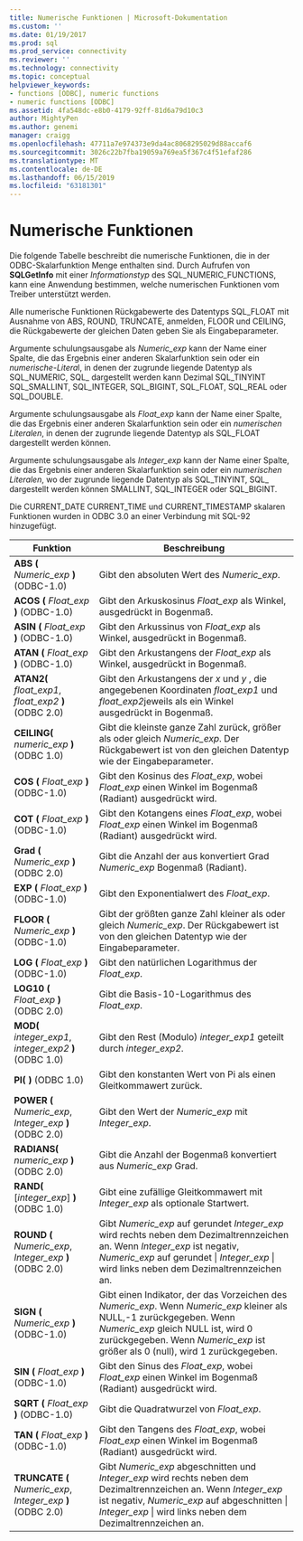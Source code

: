 ```yaml
---
title: Numerische Funktionen | Microsoft-Dokumentation
ms.custom: ''
ms.date: 01/19/2017
ms.prod: sql
ms.prod_service: connectivity
ms.reviewer: ''
ms.technology: connectivity
ms.topic: conceptual
helpviewer_keywords:
- functions [ODBC], numeric functions
- numeric functions [ODBC]
ms.assetid: 4fa548dc-e8b0-4179-92ff-81d6a79d10c3
author: MightyPen
ms.author: genemi
manager: craigg
ms.openlocfilehash: 47711a7e974373e9da4ac8068295029d88accaf6
ms.sourcegitcommit: 3026c22b7fba19059a769ea5f367c4f51efaf286
ms.translationtype: MT
ms.contentlocale: de-DE
ms.lasthandoff: 06/15/2019
ms.locfileid: "63181301"
---
```

# <a name="numeric-functions"></a>Numerische Funktionen
Die folgende Tabelle beschreibt die numerische Funktionen, die in der ODBC-Skalarfunktion Menge enthalten sind. Durch Aufrufen von **SQLGetInfo** mit einer *Informationstyp* des SQL_NUMERIC_FUNCTIONS, kann eine Anwendung bestimmen, welche numerischen Funktionen vom Treiber unterstützt werden.  
  
 Alle numerische Funktionen Rückgabewerte des Datentyps SQL_FLOAT mit Ausnahme von ABS, ROUND, TRUNCATE, anmelden, FLOOR und CEILING, die Rückgabewerte der gleichen Daten geben Sie als Eingabeparameter.  
  
 Argumente schulungsausgabe als *Numeric_exp* kann der Name einer Spalte, die das Ergebnis einer anderen Skalarfunktion sein oder ein *numerische-Litera*l, in denen der zugrunde liegende Datentyp als SQL_NUMERIC, SQL_ dargestellt werden kann Dezimal SQL_TINYINT SQL_SMALLINT, SQL_INTEGER, SQL_BIGINT, SQL_FLOAT, SQL_REAL oder SQL_DOUBLE.  
  
 Argumente schulungsausgabe als *Float_exp* kann der Name einer Spalte, die das Ergebnis einer anderen Skalarfunktion sein oder ein *numerischen Literalen*, in denen der zugrunde liegende Datentyp als SQL_FLOAT dargestellt werden können.  
  
 Argumente schulungsausgabe als *Integer_exp* kann der Name einer Spalte, die das Ergebnis einer anderen Skalarfunktion sein oder ein *numerischen Literalen*, wo der zugrunde liegende Datentyp als SQL_TINYINT, SQL_ dargestellt werden können SMALLINT, SQL_INTEGER oder SQL_BIGINT.  
  
 Die CURRENT_DATE CURRENT_TIME und CURRENT_TIMESTAMP skalaren Funktionen wurden in ODBC 3.0 an einer Verbindung mit SQL-92 hinzugefügt.  
  
|Funktion|Beschreibung|  
|--------------|-----------------|  
|**ABS (** _Numeric_exp_ **)** (ODBC-1.0)|Gibt den absoluten Wert des *Numeric_exp*.|  
|**ACOS (** _Float_exp_ **)** (ODBC-1.0)|Gibt den Arkuskosinus *Float_exp* als Winkel, ausgedrückt in Bogenmaß.|  
|**ASIN (** _Float_exp_ **)** (ODBC-1.0)|Gibt den Arkussinus von *Float_exp* als Winkel, ausgedrückt in Bogenmaß.|  
|**ATAN (** _Float_exp_ **)** (ODBC-1.0)|Gibt den Arkustangens der *Float_exp* als Winkel, ausgedrückt in Bogenmaß.|  
|**ATAN2(** _float_exp1_, _float_exp2_ **)**  (ODBC 2.0)|Gibt den Arkustangens der *x* und *y* , die angegebenen Koordinaten *float_exp1* und *float_exp2*jeweils als ein Winkel ausgedrückt in Bogenmaß.|  
|**CEILING(** _numeric_exp_ **)**  (ODBC 1.0)|Gibt die kleinste ganze Zahl zurück, größer als oder gleich *Numeric_exp*. Der Rückgabewert ist von den gleichen Datentyp wie der Eingabeparameter.|  
|**COS (** _Float_exp_ **)** (ODBC-1.0)|Gibt den Kosinus des *Float_exp*, wobei *Float_exp* einen Winkel im Bogenmaß (Radiant) ausgedrückt wird.|  
|**COT (** _Float_exp_ **)** (ODBC-1.0)|Gibt den Kotangens eines *Float_exp*, wobei *Float_exp* einen Winkel im Bogenmaß (Radiant) ausgedrückt wird.|  
|**Grad (** _Numeric_exp_ **)** (ODBC 2.0)|Gibt die Anzahl der aus konvertiert Grad *Numeric_exp* Bogenmaß (Radiant).|  
|**EXP (** _Float_exp_ **)** (ODBC-1.0)|Gibt den Exponentialwert des *Float_exp*.|  
|**FLOOR (** _Numeric_exp_ **)** (ODBC-1.0)|Gibt der größten ganze Zahl kleiner als oder gleich *Numeric_exp*. Der Rückgabewert ist von den gleichen Datentyp wie der Eingabeparameter.|  
|**LOG (** _Float_exp_ **)** (ODBC-1.0)|Gibt den natürlichen Logarithmus der *Float_exp*.|  
|**LOG10 (** _Float_exp_ **)** (ODBC 2.0)|Gibt die Basis-10-Logarithmus des *Float_exp*.|  
|**MOD(** _integer_exp1_, _integer_exp2_ **)**  (ODBC 1.0)|Gibt den Rest (Modulo) *integer_exp1* geteilt durch *integer_exp2*.|  
|**PI( )**  (ODBC 1.0)|Gibt den konstanten Wert von Pi als einen Gleitkommawert zurück.|  
|**POWER (** _Numeric_exp_, _Integer_exp_ **)** (ODBC 2.0)|Gibt den Wert der *Numeric_exp* mit *Integer_exp*.|  
|**RADIANS(** _numeric_exp_ **)**  (ODBC 2.0)|Gibt die Anzahl der Bogenmaß konvertiert aus *Numeric_exp* Grad.|  
|**RAND(** [*integer_exp*] **)**  (ODBC 1.0)|Gibt eine zufällige Gleitkommawert mit *Integer_exp* als optionale Startwert.|  
|**ROUND (** _Numeric_exp_, _Integer_exp_ **)** (ODBC 2.0)|Gibt *Numeric_exp* auf gerundet *Integer_exp* wird rechts neben dem Dezimaltrennzeichen an. Wenn *Integer_exp* ist negativ, *Numeric_exp* auf gerundet &#124; *Integer_exp* &#124; wird links neben dem Dezimaltrennzeichen an.|  
|**SIGN (** _Numeric_exp_ **)** (ODBC-1.0)|Gibt einen Indikator, der das Vorzeichen des *Numeric_exp*. Wenn *Numeric_exp* kleiner als NULL,-1 zurückgegeben. Wenn *Numeric_exp* gleich NULL ist, wird 0 zurückgegeben. Wenn *Numeric_exp* ist größer als 0 (null), wird 1 zurückgegeben.|  
|**SIN (** _Float_exp_ **)** (ODBC-1.0)|Gibt den Sinus des *Float_exp*, wobei *Float_exp* einen Winkel im Bogenmaß (Radiant) ausgedrückt wird.|  
|**SQRT (** _Float_exp_ **)** (ODBC-1.0)|Gibt die Quadratwurzel von *Float_exp*.|  
|**TAN (** _Float_exp_ **)** (ODBC-1.0)|Gibt den Tangens des *Float_exp*, wobei *Float_exp* einen Winkel im Bogenmaß (Radiant) ausgedrückt wird.|  
|**TRUNCATE (** _Numeric_exp_, _Integer_exp_ **)** (ODBC 2.0)|Gibt *Numeric_exp* abgeschnitten und *Integer_exp* wird rechts neben dem Dezimaltrennzeichen an. Wenn *Integer_exp* ist negativ, *Numeric_exp* auf abgeschnitten &#124; *Integer_exp* &#124; wird links neben dem Dezimaltrennzeichen an.|
